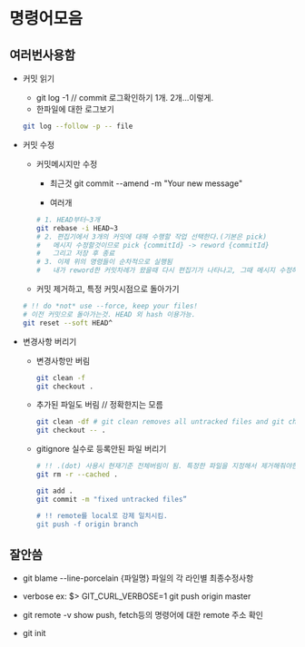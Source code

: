 # 명령어모음

## 여러번사용함

- 커밋 읽기
  - git log -1    // commit 로그확인하기 1개. 2개...이렇게.
  - 한파일에 대한 로그보기

  ```sh
  git log --follow -p -- file
  ```

- 커밋 수정
  - 커밋메시지만 수정
    - 최근것
    git commit --amend -m "Your new message"

    - 여러개

    ```sh
    # 1. HEAD부터~3개
    git rebase -i HEAD~3
    # 2. 편집기에서 3개의 커밋에 대해 수행할 작업 선택한다.(기본은 pick)
    #   메시지 수정할것이므로 pick {commitId} -> reword {commitId}
    #   그리고 저장 후 종료
    # 3. 이제 위의 명령들이 순차적으로 실행됨
    #	내가 reword한 커밋차례가 왔을때 다시 편집기가 나타나고, 그때 메시지 수정하여 저장 후 종료 하면됨
    ```

  - 커밋 제거하고, 특정 커밋시점으로 돌아가기

  ```sh
  # !! do *not* use --force, keep your files!
  # 이전 커밋으로 돌아가는것. HEAD 외 hash 이용가능.
  git reset --soft HEAD^
  ```

- 변경사항 버리기

  - 변경사항만 버림

    ```sh
    git clean -f
    git checkout .
    ```

  - 추가된 파일도 버림 // 정확한지는 모름

    ```sh
    git clean -df # git clean removes all untracked files and git checkout clears all unstaged changes.
    git checkout -- .
    ```

  - gitignore 실수로 등록안된 파일 버리기

    ```sh
    # !! .(dot) 사용시 현재기준 전체버림이 됨. 특정한 파일을 지정해서 제거해줘야한다.
    git rm -r --cached .

    git add .
    git commit -m "fixed untracked files”

    # !! remote를 local로 강제 일치시킴.
    git push -f origin branch
    ```

## 잘안씀

- git blame --line-porcelain {파일명}
  파일의 각 라인별 최종수정사항

- verbose
  ex: $> GIT_CURL_VERBOSE=1 git push origin master

- git remote -v show
  push, fetch등의 명령어에 대한 remote 주소 확인

- git init
